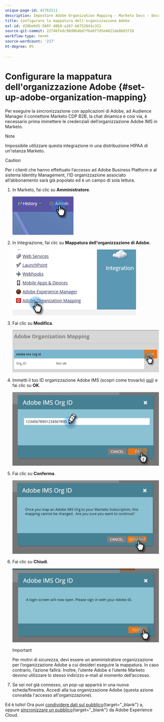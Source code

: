 ```yaml
---
unique-page-id: 42762511
description: Impostare Adobe Organization Mapping - Marketo Docs - Documentazione del prodotto
title: Configurare la mappatura dell'organizzazione Adobe
exl-id: d20be0d5-508f-40b9-a267-b6752643c311
source-git-commit: 22f46fedc90d064bd7fbe6f7d5e4621de0b83718
workflow-type: tm+mt
source-wordcount: '217'
ht-degree: 0%

---
```


# Configurare la mappatura dell&#39;organizzazione Adobe {#set-up-adobe-organization-mapping}

Per eseguire la sincronizzazione con applicazioni di Adobe, ad Audience Manager il connettore Marketo CDP B2B, la chat dinamica e così via, è necessario prima immettere le credenziali dell’organizzazione Adobe IMS in Marketo.

>[!NOTE]
>
>Impossibile utilizzare questa integrazione in una distribuzione HIPAA di un&#39;istanza Marketo.

>[!CAUTION]
>
>Per i clienti che hanno effettuato l’accesso ad Adobe Business Platform e al sistema Identity Management, l’ID organizzazione associato all’abbonamento sarà già popolato ed è un campo di sola lettura.

1. In Marketo, fai clic su **Amministratore**.

   ![](assets/set-up-adobe-experience-cloud-audience-sharing-1.png)

1. In Integrazione, fai clic su **Mappatura dell&#39;organizzazione di Adobe**.

   ![](assets/set-up-adobe-experience-cloud-audience-sharing-2.png)

1. Fai clic su **Modifica**.

   ![](assets/set-up-adobe-experience-cloud-audience-sharing-3.png)

1. Immetti il tuo ID organizzazione Adobe IMS (scopri come trovarlo) [qui](https://experienceleague.adobe.com/docs/control-panel/using/faq.html)) e fai clic su **OK**.

   ![](assets/set-up-adobe-experience-cloud-audience-sharing-4.png)

1. Fai clic su **Conferma**.

   ![](assets/set-up-adobe-experience-cloud-audience-sharing-5.png)

1. Fai clic su **Chiudi**.

   ![](assets/set-up-adobe-experience-cloud-audience-sharing-6.png)

   >[!IMPORTANT]
   >
   >Per motivi di sicurezza, devi essere un amministratore organizzazione per l’organizzazione Adobe a cui desideri eseguire la mappatura. In caso contrario, l’azione fallirà. Inoltre, l’utente Adobe e l’utente Marketo devono utilizzare lo stesso indirizzo e-mail al momento dell’accesso.

1. Se sei _not_ già connesso, un pop-up apparirà in una nuova scheda/finestra. Accedi alla tua organizzazione Adobe (questa azione convalida l&#39;accesso all&#39;organizzazione).

Ed è tutto! Ora puoi [condividere dati sul pubblico](/help/marketo/product-docs/core-marketo-concepts/smart-lists-and-static-lists/static-lists/send-a-list-to-adobe-experience-cloud.md){target=&quot;_blank&quot;} a, oppure [sincronizzare un pubblico](/help/marketo/product-docs/adobe-experience-cloud-integrations/sync-an-audience-from-adobe-experience-cloud.md){target=&quot;_blank&quot;} da Adobe Experience Cloud.
